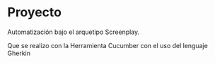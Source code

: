 # Proyecto
Automatización bajo el arquetipo Screenplay.

Que se realizo con la Herramienta Cucumber con el uso del lenguaje Gherkin

